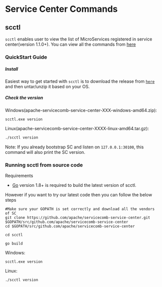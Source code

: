 # Service Center Commands

## scctl

`scctl` enables user to view the list of MicroServices registered in service center(version 1.1.0+).
You can view all the commands from [here](https://github.com/apache/servicecomb-service-center/blob/master/scctl/pkg/plugin/)

### QuickStart Guide

##### Install
Easiest way to get started with `scctl` is to download the release 
from [`here`](http://servicecomb.apache.org/release/)
and then untar/unzip it based on your OS.

##### Check the version
Windows(apache-servicecomb-service-center-XXX-windows-amd64.zip):
```
scctl.exe version
```

Linux(apache-servicecomb-service-center-XXXX-linux-amd64.tar.gz):
```sh
./scctl version
```

Note: If you already bootstrap SC and listen on `127.0.0.1:30100`, this
command will also print the SC version.

### Running scctl from source code

Requirements

+ [Go](https://golang.org) version 1.8+ is required to build the latest version of scctl.

However if you want to try our latest code then you can follow the below steps
```
#Make sure your GOPATH is set correctly and download all the vendors of SC
git clone https://github.com/apache/servicecomb-service-center.git $GOPATH/src/github.com/apache/servicecomb-service-center
cd $GOPATH/src/github.com/apache/servicecomb-service-center

cd scctl

go build

```
Windows:
```
scctl.exe version
```

Linux:
```sh
./scctl version
```
